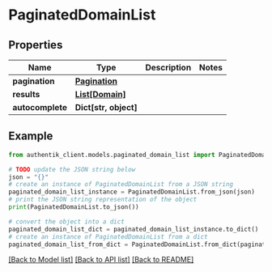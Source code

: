 # PaginatedDomainList


## Properties

Name | Type | Description | Notes
------------ | ------------- | ------------- | -------------
**pagination** | [**Pagination**](Pagination.md) |  | 
**results** | [**List[Domain]**](Domain.md) |  | 
**autocomplete** | **Dict[str, object]** |  | 

## Example

```python
from authentik_client.models.paginated_domain_list import PaginatedDomainList

# TODO update the JSON string below
json = "{}"
# create an instance of PaginatedDomainList from a JSON string
paginated_domain_list_instance = PaginatedDomainList.from_json(json)
# print the JSON string representation of the object
print(PaginatedDomainList.to_json())

# convert the object into a dict
paginated_domain_list_dict = paginated_domain_list_instance.to_dict()
# create an instance of PaginatedDomainList from a dict
paginated_domain_list_from_dict = PaginatedDomainList.from_dict(paginated_domain_list_dict)
```
[[Back to Model list]](../README.md#documentation-for-models) [[Back to API list]](../README.md#documentation-for-api-endpoints) [[Back to README]](../README.md)


